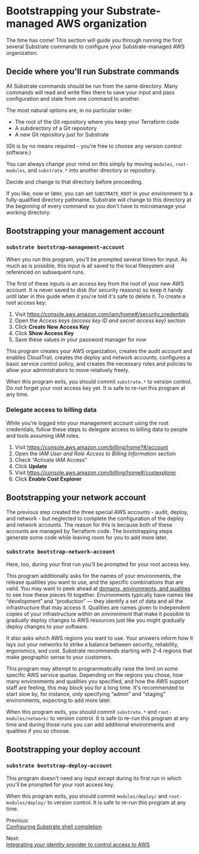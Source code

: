 # Bootstrapping your Substrate-managed AWS organization

The time has come! This section will guide you through running the first several Substrate commands to configure your Substrate-managed AWS organization.

## Decide where you'll run Substrate commands

All Substrate commands should be run from the same directory. Many commands will read and write files there to save your input and pass configuration and state from one command to another.

The most natural options are, in no particular order:

- The root of the Git repository where you keep your Terraform code
- A subdirectory of a Git repository
- A new Git repository just for Substrate

(Git is by no means required - you're free to choose any version control software.)

You can always change your mind on this simply by moving `modules`, `root-modules`, and `substrate.*` into another directory or repository.

Decide and change to that directory before proceeding.

If you like, now or later, you can set `SUBSTRATE_ROOT` in your environment to a fully-qualified directory pathname. Substrate will change to this directory at the beginning of every command so you don't have to micromanage your working directory.

## Bootstrapping your management account

### `substrate bootstrap-management-account`

When you run this program, you'll be prompted several times for input. As much as is possible, this input is all saved to the local filesystem and referenced on subsequent runs.

The first of these inputs is an access key from the root of your new AWS account. It is never saved to disk (for security reasons) so keep it handy until later in this guide when it you're told it's safe to delete it. To create a root access key:

1. Visit <https://console.aws.amazon.com/iam/home#/security_credentials>
2. Open the _Access keys (access key ID and secret access key)_ section
3. Click **Create New Access Key**
4. Click **Show Access Key**
5. Save these values in your password manager for now

This program creates your AWS organization, creates the audit account and enables CloudTrail, creates the deploy and network accounts, configures a basic service control policy, and creates the necessary roles and policies to allow your administrators to move relatively freely.

When this program exits, you should commit `substrate.*` to version control. Do not forget your root access key yet. It is safe to re-run this program at any time.

### Delegate access to billing data

While you're logged into your management account using the root credentials, follow these steps to delegate access to billing data to people and tools assuming IAM roles.

1. Visit <https://console.aws.amazon.com/billing/home?#/account>
2. Open the _IAM User and Role Access to Billing Information_ section
3. Check &ldquo;Activate IAM Access&rdquo;
4. Click **Update**
5. Visit <https://console.aws.amazon.com/billing/home#/costexplorer>
6. Click **Enable Cost Explorer**

## Bootstrapping your network account

The previous step created the three special AWS accounts - audit, deploy, and network - but neglected to complete the configuration of the deploy and network accounts. The reason for this is because both of these accounts are managed by Terraform code. The bootstrapping steps generate some code while leaving room for you to add more later.

### `substrate bootstrap-network-account`

Here, too, during your first run you'll be prompted for your root access key.

This program additionally asks for the names of your environments, the release qualities you want to use, and the specific combinations that are valid. You may want to peek ahead at [domains, environments, and qualities](../../domains-environments-qualities/) to see how these pieces fit together. Environments typically have names like &ldquo;development&rdquo; and &ldquo;production&rdquo; &mdash; they identify a set of data and all the infrastructure that may access it. Qualities are names given to independent copies of your infrastructure _within an environment_ that make it possible to gradually deploy changes to AWS resources just like you might gradually deploy changes to your software.

It also asks which AWS regions you want to use. Your answers inform how it lays out your networks to strike a balance between security, reliability, ergonomics, and cost. Substrate recommends starting with 2-4 regions that make geographic sense to your customers.

This program may attempt to programmatically raise the limit on some specific AWS service quotas. Depending on the regions you chose, how many environments and qualities you specified, and how the AWS support staff are feeling, this may block you for a long time. It's recommended to start slow by, for instance, only specifying &ldquo;admin&rdquo; and &ldquo;staging&rdquo; environments, expecting to add more later.

When this program exits, you should commit `substrate.*` and `root-modules/network/` to version control. It is safe to re-run this program at any time and during those runs you can add additional environments and qualities if you so choose.

## Bootstrapping your deploy account

### `substrate bootstrap-deploy-account`

This program doesn't need any input except during its first run in which you'll be prompted for your root access key.

When this program exits, you should commit `modules/deploy/` and `root-modules/deploy/` to version control. It is safe to re-run this program at any time.

<section class="table">
    <section id="previous">
        <p>Previous:<br><a href="../shell-completion/">Configuring Substrate shell completion</a></p>
    </section>
    <section id="next">
        <p>Next:<br><a href="../integrating-your-identity-provider/">Integrating your identity provider to control access to AWS</a></p>
    </section>
</section>
